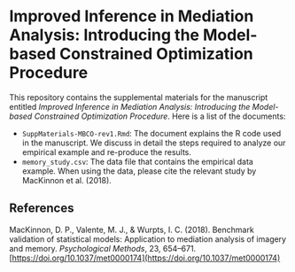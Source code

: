 # Improved Inference in Mediation Analysis: Introducing the Model-based Constrained Optimization Procedure 

This repository contains the supplemental materials for the manuscript entitled *Improved Inference in Mediation Analysis: Introducing the Model-based Constrained Optimization Procedure*. Here is a list of the documents:
- `SuppMaterials-MBCO-rev1.Rmd`: The document explains the R code used in the manuscript. We discuss in detail the steps required to analyze our empirical example and re-produce the results.
- `memory_study.csv`: The data file that contains the empirical data example. When using the data, please cite the relevant study by MacKinnon et al. (2018).

## References
MacKinnon, D. P., Valente, M. J., \& Wurpts, I. C. (2018). Benchmark validation of statistical models: Application to mediation analysis of imagery and memory. _Psychological Methods_, 23, 654–671. [https://doi.org/10.1037/met0000174](https://doi.org/10.1037/met0000174)
